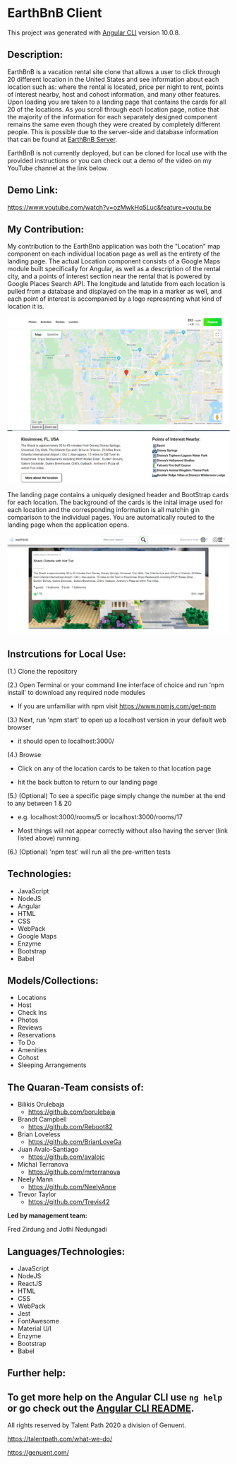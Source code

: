 # **EarthBnB Client**

This project was generated with [Angular CLI](https://github.com/angular/angular-cli) version 10.0.8.

## **Description:**

EarthBnB is a vacation rental site clone that allows a user to click through 20 different location in the United States and see information about each location such as: where the rental is located, price per night to rent, points of interest nearby, host and cohost information, and many other features. Upon loading you are taken to a landing page that contains the cards for all 20 of the locations. As you scroll through each location page, notice that the majority of the information for each separately designed component remains the same even though they were created by completely different people. This is possible due to the server-side and database information that can be found at [EarthBnB Server](https://github.com/NeelyAnne/server-EarthBnB).

EarthBnB is not currently deployed, but can be cloned for local use with the provided instructions or you can check out a demo of the video on my YouTube channel at the link below.

## **Demo Link:**

https://www.youtube.com/watch?v=ozMwkHq5Luc&feature=youtu.be

## **My Contribution:**

My contribution to the EarthBnb application was both the "Location" map component on each individual location page as well as the entirety of the landing page. The actual Location component consists of a Google Maps module built specifically for Angular, as well as a description of the rental city, and a points of interest section near the rental that is powered by Google Places Search API. The longitude and latutide from each location is pulled from a database and displayed on the map in a marker as well, and each point of interest is accompanied by a logo representing what kind of location it is. 

![alt text](https://github.com/NeelyAnne/client-EarthBnB/blob/master/location.png "Map Photo")
![alt text](https://github.com/NeelyAnne/client-EarthBnB/blob/master/poin.png "POI Photo")

The landing page contains a uniquely designed header and BootStrap cards for each location. The background of the cards is the inital image used for each location and the corresponding information is all matchin gin comparison to the individual pages. You are automatically routed to the landing page when the application opens.

![alt text](https://github.com/NeelyAnne/client-EarthBnB/blob/master/landing.png "Landing Page Photo")

## **Instrcutions for Local Use:**

(1.) Clone the repository

(2.) Open Terminal or your command line interface of choice and run 'npm install' to download any required node modules

 - If you are unfamiliar with npm visit https://www.npmjs.com/get-npm

(3.) Next, run 'npm start' to open up a localhost version in your default web browser 
 
 - it should open to localhost:3000/
 
(4.) Browse

 - Click on any of the location cards to be taken to that location page

 - hit the back button to return to our landing page 

(5.) (Optional) To see a specific page simply change the number at the end to any between 1 & 20

 - e.g. localhost:3000/rooms/5 or localhost:3000/rooms/17

 - Most things will not appear correctly without also having the server (link listed above) running.

(6.) (Optional) 'npm test' will run all the pre-written tests 

## **Technologies:**

- JavaScript
- NodeJS
- Angular
- HTML
- CSS
- WebPack
- Google Maps
- Enzyme
- Bootstrap
- Babel

## **Models/Collections:**

 - Locations
 - Host
 - Check Ins
 - Photos
 - Reviews
 - Reservations
 - To Do
 - Amenities
 - Cohost
 - Sleeping Arrangements

## **The Quaran-Team consists of:**

- Bilikis Orulebaja
  - https://github.com/borulebaja
- Brandt Campbell
  - https://github.com/Reboot82
- Brian Loveless
  - https://github.com/BrianLoveGa
- Juan Avalo-Santiago
  - https://github.com/avalojc
- Michal Terranova
  - https://github.com/mrterranova
- Neely Mann
  - https://github.com/NeelyAnne
- Trevor Taylor
  - https://github.com/Trevis42

**Led by management team:**

Fred Zirdung and Jothi Nedungadi

## **Languages/Technologies:**

- JavaScript
- NodeJS
- ReactJS
- HTML
- CSS
- WebPack
- Jest
- FontAwesome
- Material U/I
- Enzyme
- Bootstrap
- Babel

## **Further help:**

To get more help on the Angular CLI use `ng help` or go check out the [Angular CLI README](https://github.com/angular/angular-cli/blob/master/README.md).
---

All rights reserved by Talent Path 2020
a division of Genuent.

https://talentpath.com/what-we-do/

https://genuent.com/

